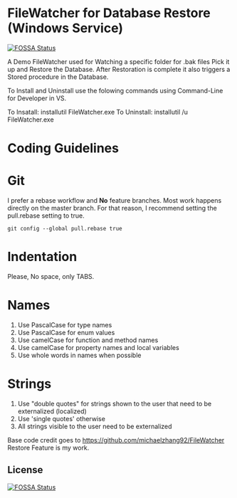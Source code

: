 # FileWatcher for Database Restore (Windows Service)
[![FOSSA Status](https://app.fossa.io/api/projects/git%2Bgithub.com%2Fhirocsingh%2FFileWatcher-for-DB-Restore.svg?type=shield)](https://app.fossa.io/projects/git%2Bgithub.com%2Fhirocsingh%2FFileWatcher-for-DB-Restore?ref=badge_shield)

A Demo FileWatcher used for Watching a specific folder for .bak files Pick it up and Restore the Database.  After Restoration is complete it also triggers a Stored procedure in the Database.

To Install and Uninstall use the folowing commands using Command-Line for Developer in VS.

To Insatall: installutil FileWatcher.exe
To Uninstall: installutil /u FileWatcher.exe

# Coding Guidelines

# Git

I prefer a rebase workflow and **No** feature branches. Most work happens directly on the master branch. For that reason, I recommend setting the pull.rebase setting to true.

`git config --global pull.rebase true`

# Indentation
Please, No space, only TABS.

# Names

1. Use PascalCase for type names
2. Use PascalCase for enum values
3. Use camelCase for function and method names
4. Use camelCase for property names and local variables
5. Use whole words in names when possible
   
# Strings

1. Use "double quotes" for strings shown to the user that need to be externalized (localized)
2. Use 'single quotes' otherwise
3. All strings visible to the user need to be externalized

Base code credit goes to https://github.com/michaelzhang92/FileWatcher
Restore Feature is my work.


## License
[![FOSSA Status](https://app.fossa.io/api/projects/git%2Bgithub.com%2Fhirocsingh%2FFileWatcher-for-DB-Restore.svg?type=large)](https://app.fossa.io/projects/git%2Bgithub.com%2Fhirocsingh%2FFileWatcher-for-DB-Restore?ref=badge_large)
